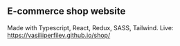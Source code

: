 ## E-commerce shop website
Made with Typescript, React, Redux, SASS, Tailwind.
Live: https://vasiliiperfilev.github.io/shop/
